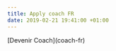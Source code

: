 ```yaml
---
title: Apply coach FR
date: 2019-02-21 19:41:00 +01:00
---
```


<div class="btn-cta">[Devenir Coach](coach-fr)</div>